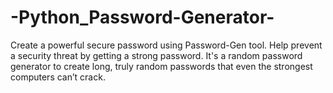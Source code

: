 # -Python_Password-Generator-
Create a powerful secure password using Password-Gen tool. Help prevent a security threat by getting a strong password. It's a random password generator to create long, truly random passwords that even the strongest computers can’t crack.
